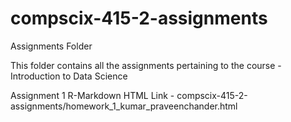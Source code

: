 # compscix-415-2-assignments
Assignments Folder

This folder contains all the assignments pertaining to the course - Introduction to Data Science


Assignment 1 R-Markdown HTML Link - compscix-415-2-assignments/homework_1_kumar_praveenchander.html

